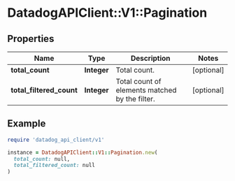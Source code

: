 # DatadogAPIClient::V1::Pagination

## Properties

| Name                     | Type        | Description                                    | Notes      |
| ------------------------ | ----------- | ---------------------------------------------- | ---------- |
| **total_count**          | **Integer** | Total count.                                   | [optional] |
| **total_filtered_count** | **Integer** | Total count of elements matched by the filter. | [optional] |

## Example

```ruby
require 'datadog_api_client/v1'

instance = DatadogAPIClient::V1::Pagination.new(
  total_count: null,
  total_filtered_count: null
)
```

